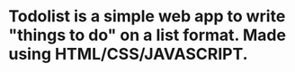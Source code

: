 # Todolist is a simple web app to write "things to do" on a list format. Made using HTML/CSS/JAVASCRIPT.
